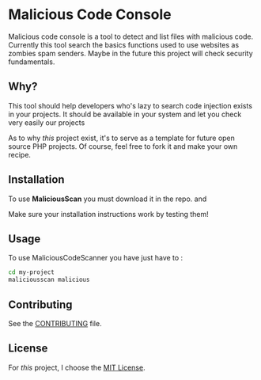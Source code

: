 # Malicious Code Console
Malicious code console is a tool to detect and list files with malicious code.
Currently this tool search the basics functions used to use websites as zombies spam senders.
Maybe in the future this project will check security fundamentals.


## Why?

This tool should help developers who's lazy to search code injection exists in your projects.
It should be available in your system and let you check very easily our projects 

As to why *this* project exist, it's to serve as a template for future open
source PHP projects. Of course, feel free to fork it and make your own recipe.

## Installation

To use **MaliciousScan** you must download it in the repo.
and 

Make sure your installation instructions work by testing them!

## Usage

To use MaliciousCodeScanner you have just have to : 

```bash
cd my-project
maliciousscan malicious
```

## Contributing

See the [CONTRIBUTING](CONTRIBUTING.md) file.

## License

For *this* project, I choose  the [MIT License](LICENSE).


